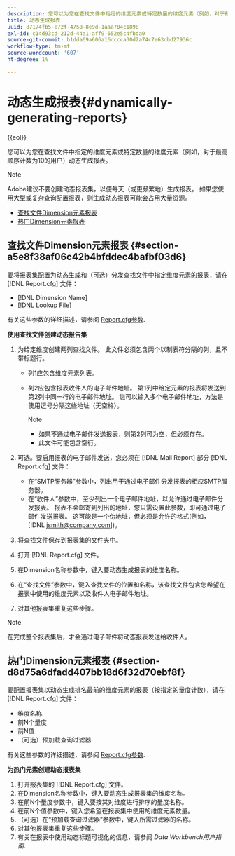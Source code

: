 ```yaml
---
description: 您可以为您在查找文件中指定的维度元素或特定数量的维度元素（例如，对于最高顺序计数为10的用户）动态生成报表。
title: 动态生成报表
uuid: 87174fb5-e72f-4758-8e9d-1aaa784c1898
exl-id: c14d93cd-212d-44a1-aff9-652e5c4fbda0
source-git-commit: b1dda69a606a16dccca30d2a74c7e63dbd27936c
workflow-type: tm+mt
source-wordcount: '607'
ht-degree: 1%

---
```


# 动态生成报表{#dynamically-generating-reports}

{{eol}}

您可以为您在查找文件中指定的维度元素或特定数量的维度元素（例如，对于最高顺序计数为10的用户）动态生成报表。

>[!NOTE]
>
>Adobe建议不要创建动态报表集，以便每天（或更频繁地）生成报表。 如果您使用大型或复杂查询配置报表，则生成动态报表可能会占用大量资源。

* [查找文件Dimension元素报表](../../../../../home/c-rpt-oview/c-work-rpt-sets/t-create-rpt-set/t-config-rpt-set/c-dyn-gen-rpts.md#section-a5e8f38af06c42b4bfddec4bafbf03d6)
* [热门Dimension元素报表](../../../../../home/c-rpt-oview/c-work-rpt-sets/t-create-rpt-set/t-config-rpt-set/c-dyn-gen-rpts.md#section-d8d75a6dfadd407bb18d6f32d70ebf8f)

## 查找文件Dimension元素报表 {#section-a5e8f38af06c42b4bfddec4bafbf03d6}

要将报表集配置为动态生成和（可选）分发查找文件中指定维度元素的报表，请在 [!DNL Report.cfg] 文件：

* [!DNL Dimension Name]
* [!DNL Lookup File]

有关这些参数的详细描述，请参阅 [Report.cfg参数](../../../../../home/c-rpt-oview/c-rpt-param-ref/c-rpt-param.md#concept-838e59d72d3f4cb29ee15f5c7eb0ceff).

**使用查找文件创建动态报告集**

1. 为给定维度创建两列查找文件。 此文件必须包含两个以制表符分隔的列，且不带标题行。

   * 列1应包含维度元素列表。
   * 列2应包含报表收件人的电子邮件地址。 第1列中给定元素的报表将发送到第2列中同一行的电子邮件地址。 您可以输入多个电子邮件地址，方法是使用逗号分隔这些地址（无空格）。

      >[!NOTE]
      >
      >
      >    
      >    
      >    * 如果不通过电子邮件发送报表，则第2列可为空，但必须存在。
      >    * 此文件可能包含空行。


1. 可选。要启用报表的电子邮件发送，您必须在 [!DNL Mail Report] 部分 [!DNL Report.cfg] 文件：

   * 在“SMTP服务器”参数中，列出用于通过电子邮件分发报表的相应SMTP服务器。
   * 在“收件人”参数中，至少列出一个电子邮件地址，以允许通过电子邮件分发报表。 报表不会邮寄到列出的地址，您只需设置此参数，即可通过电子邮件发送报表。 这可能是一个伪地址，但必须是允许的格式(例如， [!DNL jsmith@company.com])。

1. 将查找文件保存到报表集的文件夹中。
1. 打开 [!DNL Report.cfg] 文件。
1. 在Dimension名称参数中，键入要动态生成报表的维度名称。
1. 在“查找文件”参数中，键入查找文件的位置和名称，该查找文件包含您希望在报表中使用的维度元素以及收件人电子邮件地址。
1. 对其他报表集重复这些步骤。

>[!NOTE]
>
>在完成整个报表集后，才会通过电子邮件将动态报表发送给收件人。

## 热门Dimension元素报表 {#section-d8d75a6dfadd407bb18d6f32d70ebf8f}

要配置报表集以动态生成排名最前的维度元素的报表（按指定的量度计数），请在 [!DNL Report.cfg] 文件：

* 维度名称
* 前N个量度
* 前N值
* （可选）预加载查询过滤器

有关这些参数的详细描述，请参阅 [Report.cfg参数](../../../../../home/c-rpt-oview/c-rpt-param-ref/c-rpt-param.md#concept-838e59d72d3f4cb29ee15f5c7eb0ceff).

**为热门元素创建动态报表集**

1. 打开报表集的 [!DNL Report.cfg] 文件。
1. 在Dimension名称参数中，键入要动态生成报表集的维度名称。
1. 在前N个量度参数中，键入要按其对维度进行排序的量度名称。
1. 在前N个值参数中，键入您希望在报表集中使用的维度元素数量。
1. （可选）在“预加载查询过滤器”参数中，键入所需过滤器的名称。
1. 对其他报表集重复这些步骤。
1. 有关在报表中使用动态标题可视化的信息，请参阅 *Data Workbench用户指南*.
